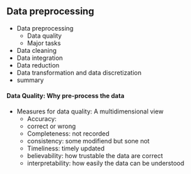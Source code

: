 ## Data preprocessing
- Data preprocessing
	- Data quality
	- Major tasks
- Data cleaning
- Data integration
- Data reduction
- Data transformation and data discretization
- summary

#### Data Quality: Why pre-process the data
- Measures for data quality: A multidimensional view
	- Accuracy:
	-  correct or wrong
	- Completeness: not recorded
	- consistency: some modifiend but sone not
	- Timeliness: timely updated
	- believability: how trustable the data are correct
	- interpretability: how easily the data can be understood